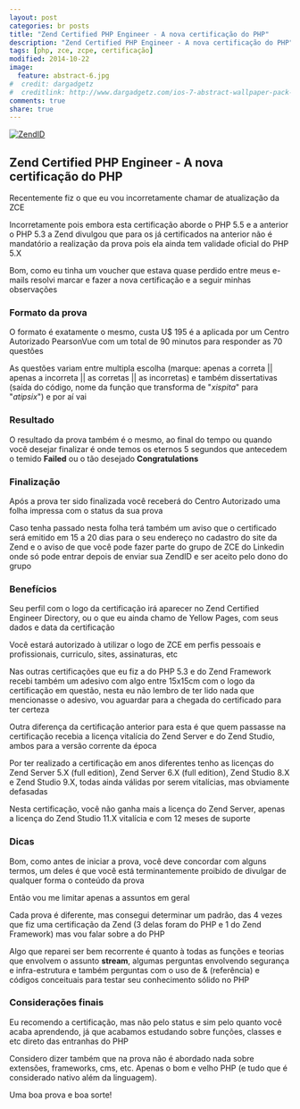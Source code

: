 ```yaml
---
layout: post
categories: br posts
title: "Zend Certified PHP Engineer - A nova certificação do PHP"
description: "Zend Certified PHP Engineer - A nova certificação do PHP"
tags: [php, zce, zcpe, certificação]
modified: 2014-10-22
image:
  feature: abstract-6.jpg
#  credit: dargadgetz
#  creditlink: http://www.dargadgetz.com/ios-7-abstract-wallpaper-pack-for-iphone-5-and-ipod-touch-retina/
comments: true
share: true
---
```

[![ZendID](https://www.zend.com/static-assets/img/zcedirectory/ZCPE-logo-XS.jpg)](https://www.zend.com/en/yellow-pages/ZEND014245)

## Zend Certified PHP Engineer - A nova certificação do PHP
Recentemente fiz o que eu vou incorretamente chamar de atualização da ZCE

Incorretamente pois embora esta certificação aborde o PHP 5.5 e a anterior o PHP 5.3 a Zend divulgou que para os já certificados na anterior não é mandatório a realização da prova pois ela ainda tem validade oficial do PHP 5.X

Bom, como eu tinha um voucher que estava quase perdido entre meus e-mails resolvi marcar e fazer a nova certificação e a seguir minhas observações

### Formato da prova
O formato é exatamente o mesmo, custa U$ 195 é a aplicada por um Centro Autorizado PearsonVue com um total de 90 minutos para responder as 70 questões

As questões variam entre multipla escolha (marque: apenas a correta || apenas a incorreta || as corretas || as incorretas) e também dissertativas (saída do código, nome da função que transforma de "*xispita*" para "*atipsix*") e por aí vai

### Resultado
O resultado da prova também é o mesmo, ao final do tempo ou quando você desejar finalizar é onde temos os eternos 5 segundos que antecedem o temido **Failed** ou o tão desejado **Congratulations**

### Finalização
Após a prova ter sido finalizada você receberá do Centro Autorizado uma folha impressa com o status da sua prova

Caso tenha passado nesta folha terá também um aviso que o certificado será emitido em 15 a 20 dias para o seu endereço no cadastro do site da Zend e o aviso de que você pode fazer parte do grupo de ZCE do Linkedin onde só pode entrar depois de enviar sua ZendID e ser aceito pelo dono do grupo

### Benefícios
Seu perfil com o logo da certificação irá aparecer no Zend Certified Engineer Directory, ou o que eu ainda chamo de Yellow Pages, com seus dados e data da certificação

Você estará autorizado à utilizar o logo de ZCE em perfis pessoais e profissionais, curriculo, sites, assinaturas, etc

Nas outras certificações que eu fiz a do PHP 5.3 e do Zend Framework recebi também um adesivo com algo entre 15x15cm com o logo da certificação em questão, nesta eu não lembro de ter lido nada que mencionasse o adesivo, vou aguardar para a chegada do certificado para ter certeza

Outra diferença da certificação anterior para esta é que quem passasse na certificação recebia a licença vitalícia do Zend Server e do Zend Studio, ambos para a versão corrente da época

Por ter realizado a certificação em anos diferentes tenho as licenças do Zend Server 5.X (full edition), Zend Server 6.X (full edition), Zend Studio 8.X e Zend Studio 9.X, todas ainda válidas por serem vitalícias, mas obviamente defasadas

Nesta certificação, você não ganha mais a licença do Zend Server, apenas a licença do Zend Studio 11.X vitalícia e com 12 meses de suporte

### Dicas
Bom, como antes de iniciar a prova, você deve concordar com alguns termos, um deles é que você está terminantemente proibido de divulgar de qualquer forma o conteúdo da prova

Então vou me limitar apenas a assuntos em geral

Cada prova é diferente, mas consegui determinar um padrão, das 4 vezes que fiz uma certificação da Zend (3 delas foram do PHP e 1 do Zend Framework) mas vou falar sobre a do PHP

Algo que reparei ser bem recorrente é quanto à todas as funções e teorias que envolvem o assunto **stream**, algumas perguntas envolvendo segurança e infra-estrutura e também perguntas com o uso de & (referência) e códigos conceituais para testar seu conhecimento sólido no PHP

### Considerações finais
Eu recomendo a certificação, mas não pelo status e sim pelo quanto você acaba aprendendo, já que acabamos estudando sobre funções, classes e etc direto das entranhas do PHP

Considero dizer também que na prova não é abordado nada sobre extensões, frameworks, cms, etc. Apenas o bom e velho PHP (e tudo que é considerado nativo além da linguagem).

Uma boa prova e boa sorte!